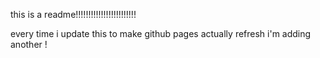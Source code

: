 this is a readme!!!!!!!!!!!!!!!!!!!!!!!!

every time i update this to make github pages actually refresh i'm adding another !
